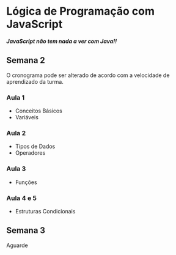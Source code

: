 # Lógica de Programação com JavaScript

***JavaScript não tem nada a ver com Java!!***

## Semana 2

O cronograma pode ser alterado de acordo com a velocidade de aprendizado da turma.

### Aula 1
- Conceitos Básicos
- Variáveis

### Aula 2
- Tipos de Dados
- Operadores

### Aula 3
- Funções

### Aula 4 e 5
- Estruturas Condicionais

## Semana 3

Aguarde
